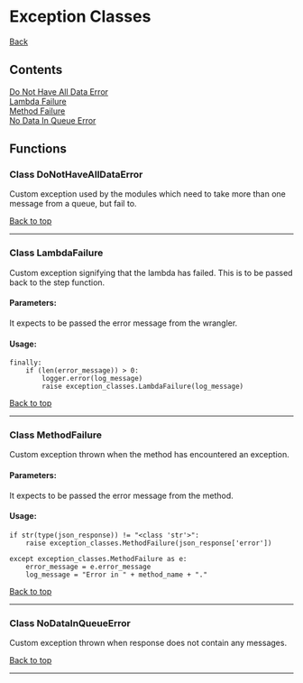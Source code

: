 # Exception Classes <a name='top'>
[Back](../README.md)
  
## Contents
[Do Not Have All Data Error](#donthavealldata)<br>
[Lambda Failure](#lambfail)<br>
[Method Failure](#methodfailure)<br>
[No Data In Queue Error](#nodatainqueue)<br>

## Functions
### Class DoNotHaveAllDataError  <a name='donthavealldata'>
Custom exception used by the modules which need to take more than one message from a queue, but fail to.

[Back to top](#top)
<hr>

### Class LambdaFailure  <a name='lambfail'>
Custom exception signifying that the lambda has failed.
This is to be passed back to the step function.

  
#### Parameters:
It expects to be passed the error message from the wrangler.

#### Usage:
```
finally:
    if (len(error_message)) > 0:
        logger.error(log_message)
        raise exception_classes.LambdaFailure(log_message)
```
  
[Back to top](#top)
<hr>

### Class MethodFailure  <a name='methodfailure'>
Custom exception thrown when the method has encountered an exception.
  
#### Parameters:
It expects to be passed the error message from the method.

#### Usage:
```
if str(type(json_response)) != "<class 'str'>":
    raise exception_classes.MethodFailure(json_response['error'])
```

```
except exception_classes.MethodFailure as e:
    error_message = e.error_message
    log_message = "Error in " + method_name + "."
```
  
[Back to top](#top)
<hr>

### Class NoDataInQueueError  <a name='nodatainqueue'>
Custom exception thrown when response does not contain any messages.
  
[Back to top](#top)
<hr>
